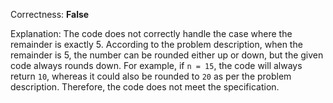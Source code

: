 Correctness: **False**

Explanation: The code does not correctly handle the case where the remainder is exactly 5. According to the problem description, when the remainder is 5, the number can be rounded either up or down, but the given code always rounds down. For example, if `n = 15`, the code will always return `10`, whereas it could also be rounded to `20` as per the problem description. Therefore, the code does not meet the specification.